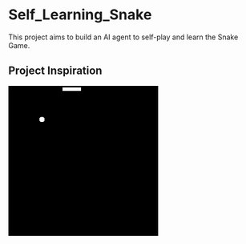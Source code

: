 # Self_Learning_Snake
This project aims to build an AI agent to self-play and learn the Snake Game.

## Project Inspiration
![Alt Text](https://github.com/yang242j/Self_Learning_Snake/blob/main/IMG_2736.GIF)
